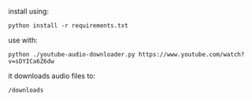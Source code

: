install using:
    
    python install -r requirements.txt

use with:

    python ./youtube-audio-downloader.py https://www.youtube.com/watch?v=sDYICa6Z6dw

it downloads audio files to:

    /downloads